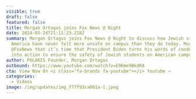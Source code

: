 ```yaml
---
visible: true
draft: false
featured: false
title: Morgan Ortagus joins Fox News @ Night
date: 2024-03-24T21:11:23.218Z
summary: Morgan Ortagus joins Fox News @ Night to discuss how Jewish students in
  America have never felt more unsafe on campus than they do today. Morgan told
  @FoxNews that it’s time that President Biden turns his words of condemnation
  into action to ensure the safety of Jewish students on American campuses.
author: POLARIS Founder, Morgan Ortagus
outbound: https://www.youtube.com/watch?v=E9Kme9BkdRA
cta: View Now On <i class="fa-brands fa-youtube"></i> Youtube →
categories:
  - Videos
image: /img/updates/img_f77f93ca001a-1.jpeg
---
```

